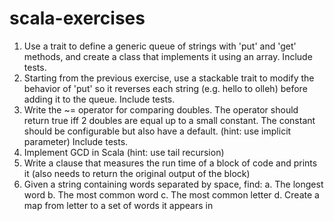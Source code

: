 # scala-exercises
1. Use a trait to define a generic queue of strings with 'put' and 'get' methods, and create a class that implements it using an array. Include tests.
2. Starting from the previous exercise, use a stackable trait to modify the behavior of 'put' so it reverses each string (e.g. hello to olleh) before adding it to the queue. Include tests.
3. Write the ~= operator for comparing doubles. The operator should return true iff 2 doubles are equal up to a small constant. The constant should be configurable but also have a default. (hint: use implicit parameter) Include tests.
4. Implement GCD in Scala (hint: use tail recursion)
5. Write a clause that measures the run time of a block of code and prints it (also needs to return the original output of the block)
6. Given a string containing words separated by space, find:
  </n>a. The longest word
  b. The most common word
  c. The most common letter
  d. Create a map from letter to a set of words it appears in
